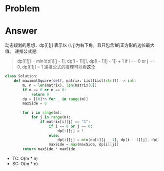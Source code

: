 # Problem
# Answer
动态规划的思想，dp[i][j] 表示以 (i, j)为右下角，且只包含1的正方形的边长最大值。
 递推公式是:
 > dp[i][j] = min(dp[i][j - 1], dp[i - 1][j], dp[i - 1][j - 1]) + 1
 > if i == 0 or j == 0, dp[i][j] = 1
 递推公式的推理可以看[这个](https://leetcode.cn/problems/count-square-submatrices-with-all-ones/solution/tong-ji-quan-wei-1-de-zheng-fang-xing-zi-ju-zhen-2/)
```python
class Solution:
    def maximalSquare(self, matrix: List[List[str]]) -> int:
        m, n = len(matrix), len(matrix[0])
        if m == 0 or n == 0:
            return 0
        dp = [[0]*n for _ in range(m)]
        maxSide = 0
        
        for i in range(m):
            for j in range(n):
                if matrix[i][j] == "1":
                    if i == 0 or j == 0:
                        dp[i][j] = 1
                    else:
                        dp[i][j] = min(dp[i][j - 1], dp[i - 1][j], dp[i - 1][j - 1]) + 1
                    maxSide = max(maxSide, dp[i][j])
        return maxSide * maxSide
```
- TC: O(m * n)
- SC: O(m * n)